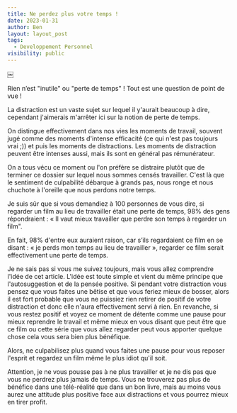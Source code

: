 ```yaml
---
title: Ne perdez plus votre temps !
date: 2023-01-31
author: Ben
layout: layout_post
tags:
  - Developpement Personnel
visibility: public
---
```


￼

Rien n’est "inutile" ou "perte de temps" ! Tout est une question de point de vue !

La distraction est un vaste sujet sur lequel il y'aurait beaucoup à dire, cependant j'aimerais m'arrêter ici sur la notion de perte de temps.

On distingue effectivement dans nos vies les moments de travail, souvent jugé comme des moments d'intense efficacité (ce qui n'est pas toujours vrai ;)) et puis les moments de distractions. Les moments de distraction peuvent être intenses aussi, mais ils sont en général pas rémunérateur.

On a tous vécu ce moment ou l'on préfère se distraire plutôt que de terminer ce dossier sur lequel nous sommes censés travailler. C'est là que le sentiment de culpabilité débarque à grands pas, nous ronge et nous chuchote à l'oreille que nous perdons notre temps.

Je suis sûr que si vous demandiez à 100 personnes de vous dire, si regarder un film au lieu de travailler était une perte de temps, 98% des gens répondraient : « Il vaut mieux travailler que perdre son temps à regarder un film".

En fait, 98% d'entre eux auraient raison, car s’ils regardaient ce film en se disant : « je perds mon temps au lieu de travailler », regarder ce film serait effectivement une perte de temps.

Je ne sais pas si vous me suivez toujours, mais vous allez comprendre l'idée de cet article. L'idée est toute simple et vient du même principe que l'autosuggestion et de la pensée positive. Si pendant votre distraction vous pensez que vous faites une bêtise et que vous feriez mieux de bosser, alors il est fort probable que vous ne puissiez rien retirer de positif de votre distraction et donc elle n'aura effectivement servi à rien. En revanche, si vous restez positif et voyez ce moment de détente comme une pause pour mieux reprendre le travail et même mieux en vous disant que peut être que ce film ou cette série que vous allez regarder peut vous apporter quelque chose cela vous sera bien plus bénéfique.

Alors, ne culpabilisez plus quand vous faites une pause pour vous reposer l'esprit et regardez un film même le plus idiot qu'il soit.

Attention, je ne vous pousse pas à ne plus travailler et je ne dis pas que vous ne perdrez plus jamais de temps. Vous ne trouverez pas plus de bénéfice dans une télé-réalité que dans un bon livre, mais au moins vous aurez une attitude plus positive face aux distractions et vous pourrez mieux en tirer profit.
